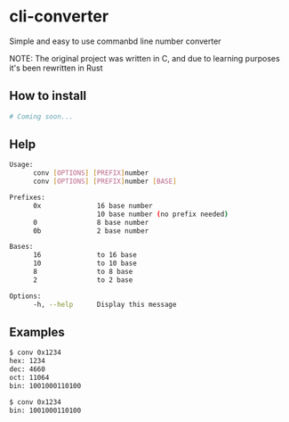 # cli-converter
Simple and easy to use commanbd line number converter

NOTE: The original project was written in C, and due to learning purposes it's been rewritten in Rust

## How to install
```bash
# Coming soon...
```

## Help 
```bash
Usage: 
      conv [OPTIONS] [PREFIX]number 
      conv [OPTIONS] [PREFIX]number [BASE] 

Prefixes: 
      0x              16 base number
                      10 base number (no prefix needed)
      0               8 base number
      0b              2 base number

Bases: 
      16              to 16 base
      10              to 10 base
      8               to 8 base
      2               to 2 base

Options: 
      -h, --help      Display this message
```

## Examples
```bash
$ conv 0x1234
hex: 1234
dec: 4660
oct: 11064
bin: 1001000110100
```

```bash
$ conv 0x1234
bin: 1001000110100
```
